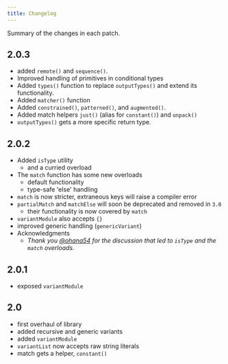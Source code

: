 ```yaml
---
title: Changelog
---
```

Summary of the changes in each patch.

## 2.0.3
 - added `remote()` and `sequence()`.
 - Improved handling of primitives in conditional types
 - Added `types()` function to replace `outputTypes()` and extend its functionality.
 - Added `matcher()` function
 - Added `constrained()`, `patterned()`, and `augmented()`.
 - Added match helpers `just()` (alias for `constant()`) and `unpack()`
 - `outputTypes()` gets a more specific return type.
## 2.0.2
 - Added `isType` utility
    - and a curried overload
 - The `match` function has some new overloads
    - default functionality
    - type-safe 'else' handling
 - `match` is now stricter, extraneous keys will raise a compiler error
 - `partialMatch` and `matchElse` will soon be deprecated and removed in `3.0`
    - their functionality is now covered by `match`
 - `variantModule` also accepts `{}`
 - improved generic handling (`genericVariant`)
 - Acknowledgments
     - *Thank you [@ohana54](https://github.com/paarthenon/variant/issues/7) for the discussion that led to `isType` and the `match` overloads.*

## 2.0.1
 - exposed `variantModule`

## 2.0
 - first overhaul of library
 - added recursive and generic variants
 - added `variantModule`
 - `variantList` now accepts raw string literals
 - match gets a helper, `constant()`